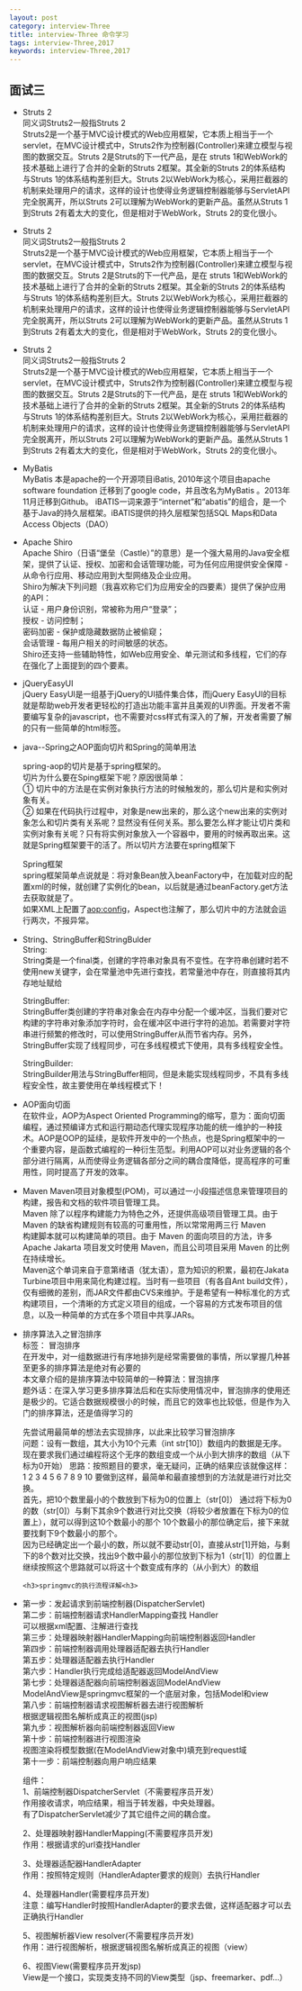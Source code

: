 ```yaml
---
layout: post
category: interview-Three 
title: interview-Three 命令学习 
tags: interview-Three,2017
keywords: interview-Three,2017
---
```

<h2>面试三</h2>
<ul>

<li><p>
	Struts 2<br/>
同义词Struts2一般指Struts 2<br/>
Struts2是一个基于MVC设计模式的Web应用框架，它本质上相当于一个servlet，在MVC设计模式中，Struts2作为控制器(Controller)来建立模型与视图的数据交互。Struts 2是Struts的下一代产品，是在 struts 1和WebWork的技术基础上进行了合并的全新的Struts 2框架。其全新的Struts 2的体系结构与Struts 1的体系结构差别巨大。Struts 2以WebWork为核心，采用拦截器的机制来处理用户的请求，这样的设计也使得业务逻辑控制器能够与ServletAPI完全脱离开，所以Struts 2可以理解为WebWork的更新产品。虽然从Struts 1到Struts 2有着太大的变化，但是相对于WebWork，Struts 2的变化很小。
</p></li>

<li><p>
	Struts 2<br/>
同义词Struts2一般指Struts 2<br/>
Struts2是一个基于MVC设计模式的Web应用框架，它本质上相当于一个servlet，在MVC设计模式中，Struts2作为控制器(Controller)来建立模型与视图的数据交互。Struts 2是Struts的下一代产品，是在 struts 1和WebWork的技术基础上进行了合并的全新的Struts 2框架。其全新的Struts 2的体系结构与Struts 1的体系结构差别巨大。Struts 2以WebWork为核心，采用拦截器的机制来处理用户的请求，这样的设计也使得业务逻辑控制器能够与ServletAPI完全脱离开，所以Struts 2可以理解为WebWork的更新产品。虽然从Struts 1到Struts 2有着太大的变化，但是相对于WebWork，Struts 2的变化很小。
</p></li>

<li><p>
	Struts 2<br/>
同义词Struts2一般指Struts 2<br/>
Struts2是一个基于MVC设计模式的Web应用框架，它本质上相当于一个servlet，在MVC设计模式中，Struts2作为控制器(Controller)来建立模型与视图的数据交互。Struts 2是Struts的下一代产品，是在 struts 1和WebWork的技术基础上进行了合并的全新的Struts 2框架。其全新的Struts 2的体系结构与Struts 1的体系结构差别巨大。Struts 2以WebWork为核心，采用拦截器的机制来处理用户的请求，这样的设计也使得业务逻辑控制器能够与ServletAPI完全脱离开，所以Struts 2可以理解为WebWork的更新产品。虽然从Struts 1到Struts 2有着太大的变化，但是相对于WebWork，Struts 2的变化很小。
</p></li>

<li><p>
	MyBatis<br/>
MyBatis 本是apache的一个开源项目iBatis, 2010年这个项目由apache software foundation 迁移到了google code，并且改名为MyBatis 。2013年11月迁移到Github。
iBATIS一词来源于“internet”和“abatis”的组合，是一个基于Java的持久层框架。iBATIS提供的持久层框架包括SQL Maps和Data Access Objects（DAO） 
</p></li>

<li><p>
	 Apache Shiro<br/>
Apache Shiro（日语“堡垒（Castle）”的意思）是一个强大易用的Java安全框架，提供了认证、授权、加密和会话管理功能，可为任何应用提供安全保障 - 从命令行应用、移动应用到大型网络及企业应用。<br/>
Shiro为解决下列问题（我喜欢称它们为应用安全的四要素）提供了保护应用的API：<br/>
认证 - 用户身份识别，常被称为用户“登录”；<br/>
授权 - 访问控制；<br/>
密码加密 - 保护或隐藏数据防止被偷窥；<br/>
会话管理 - 每用户相关的时间敏感的状态。<br/>
Shiro还支持一些辅助特性，如Web应用安全、单元测试和多线程，它们的存在强化了上面提到的四个要素。
</p></li>

<li><p>
	jQueryEasyUI<br/>
jQuery EasyUI是一组基于jQuery的UI插件集合体，而jQuery EasyUI的目标就是帮助web开发者更轻松的打造出功能丰富并且美观的UI界面。开发者不需要编写复杂的javascript，也不需要对css样式有深入的了解，开发者需要了解的只有一些简单的html标签。

</p></li>

<li><p>
	java--Spring之AOP面向切片和Spring的简单用法<br/>

spring-aop的切片是基于spring框架的。<br/>
切片为什么要在Sping框架下呢？原因很简单：<br/>
① 切片中的方法是在实例对象执行方法的时候触发的，那么切片是和实例对象有关。<br/>
② 如果在代码执行过程中，对象是new出来的，那么这个new出来的实例对象怎么和切片类有关系呢？显然没有任何关系。那么要怎么样才能让切片类和实例对象有关呢？只有将实例对象放入一个容器中，要用的时候再取出来。这就是Spring框架要干的活了。所以切片方法要在spring框架下

Spring框架<br/>
spring框架简单点说就是：将对象Bean放入beanFactory中，在加载对应的配置xml的时候，就创建了实例化的bean，以后就是通过beanFactory.get方法去获取就是了。<br/>
如果XML上配置了<aop:config>，Aspect也注解了，那么切片中的方法就会运行两次，不报异常。

</p></li>

<li><p>
String、StringBuffer和StringBulder<br/>
String:<br/>
        String类是一个final类，创建的字符串对象具有不变性。在字符串创建时若不使用new关键字，会在常量池中先进行查找，若常量池中存在，则直接将其内存地址赋给<br/>

StringBuffer:<br/>
         StringBuffer类创建的字符串对象会在内存中分配一个缓冲区，当我们要对它构建的字符串对象添加字符时，会在缓冲区中进行字符的追加。若需要对字符串进行频繁的修改时，可以使用StringBuffer从而节省内存。另外，StringBuffer实现了线程同步，可在多线程模式下使用，具有多线程安全性。<br/>

StringBuilder:<br/>
          StringBuilder用法与StringBuffer相同，但是未能实现线程同步，不具有多线程安全性，故主要使用在单线程模式下！
</p></li>

<li><p>
	AOP面向切面<br/>
在软件业，AOP为Aspect Oriented Programming的缩写，意为：面向切面编程，通过预编译方式和运行期动态代理实现程序功能的统一维护的一种技术。AOP是OOP的延续，是软件开发中的一个热点，也是Spring框架中的一个重要内容，是函数式编程的一种衍生范型。利用AOP可以对业务逻辑的各个部分进行隔离，从而使得业务逻辑各部分之间的耦合度降低，提高程序的可重用性，同时提高了开发的效率。 
</p></li>

<li><p>
	Maven
Maven项目对象模型(POM)，可以通过一小段描述信息来管理项目的构建，报告和文档的软件项目管理工具。<br/>
Maven 除了以程序构建能力为特色之外，还提供高级项目管理工具。由于 Maven 的缺省构建规则有较高的可重用性，所以常常用两三行 Maven <br/>构建脚本就可以构建简单的项目。由于 Maven 的面向项目的方法，许多 Apache Jakarta 项目发文时使用 Maven，而且公司项目采用 Maven 的比例在持续增长。<br/>
Maven这个单词来自于意第绪语（犹太语），意为知识的积累，最初在Jakata Turbine项目中用来简化构建过程。当时有一些项目（有各自Ant build文件），仅有细微的差别，而JAR文件都由CVS来维护。于是希望有一种标准化的方式构建项目，一个清晰的方式定义项目的组成，一个容易的方式发布项目的信息，以及一种简单的方式在多个项目中共享JARs。
</p></li>

<li><p>
	排序算法入之冒泡排序<br/>
标签： 冒泡排序<br/>
在开发中，对一组数据进行有序地排列是经常需要做的事情，所以掌握几种甚至更多的排序算法是绝对有必要的<br/>
本文章介绍的是排序算法中较简单的一种算法：冒泡排序<br/>
题外话：在深入学习更多排序算法后和在实际使用情况中，冒泡排序的使用还是极少的。它适合数据规模很小的时候，而且它的效率也比较低，但是作为入门的排序算法，还是值得学习的<br/>

先尝试用最简单的想法去实现排序，以此来比较学习冒泡排序<br/>
问题：设有一数组，其大小为10个元素（int   str[10]）数组内的数据是无序。现在要求我们通过编程将这个无序的数组变成一个从小到大排序的数组（从下标为0开始）
思路：按照题目的要求，毫无疑问，正确的结果应该就像这样： 1 2 3 4 5 6 7 8 9 10   要做到这样，最简单和最直接想到的方法就是进行对比交换。<br/>
首先，把10个数里最小的个数放到下标为0的位置上（str[0]）
通过将下标为0的数（str[0]）与剩下其余9个数进行对比交换（将较少者放置在下标为0的位置上），就可以得到这10个数最小的那个
10个数最小的那位确定后，接下来就要找剩下9个数最小的那个。<br/>
因为已经确定出一个最小的数，所以就不要动str[0]，直接从str[1]开始，与剩下的8个数对比交换，找出9个数中最小的那位放到下标为1（str[1]）的位置上
继续按照这个思路就可以将这十个数变成有序的（从小到大）的数组
</p></li>



</ui>


	<h3>springmvc的执行流程详解<h3>
<ui>
<li><p>
第一步：发起请求到前端控制器(DispatcherServlet)<br/>
第二步：前端控制器请求HandlerMapping查找 Handler<br/>
         可以根据xml配置、注解进行查找<br/>
第三步：处理器映射器HandlerMapping向前端控制器返回Handler<br/>
第四步：前端控制器调用处理器适配器去执行Handler<br/>
第五步：处理器适配器去执行Handler<br/>
第六步：Handler执行完成给适配器返回ModelAndView<br/>
第七步：处理器适配器向前端控制器返回ModelAndView<br/>
         ModelAndView是springmvc框架的一个底层对象，包括Model和view<br/>
第八步：前端控制器请求视图解析器去进行视图解析<br/>
         根据逻辑视图名解析成真正的视图(jsp)<br/>
第九步：视图解析器向前端控制器返回View<br/>
第十步：前端控制器进行视图渲染<br/>
         视图渲染将模型数据(在ModelAndView对象中)填充到request域<br/>
第十一步：前端控制器向用户响应结果<br/>
 
 
组件：<br/>
1、前端控制器DispatcherServlet（不需要程序员开发）<br/>
作用接收请求，响应结果，相当于转发器，中央处理器。<br/>
有了DispatcherServlet减少了其它组件之间的耦合度。<br/>
 
2、处理器映射器HandlerMapping(不需要程序员开发)<br/>
作用：根据请求的url查找Handler<br/>
 
 
3、处理器适配器HandlerAdapter<br/>
作用：按照特定规则（HandlerAdapter要求的规则）去执行Handler<br/>
 
4、处理器Handler(需要程序员开发)<br/>
注意：编写Handler时按照HandlerAdapter的要求去做，这样适配器才可以去正确执行Handler<br/>
 
5、视图解析器View resolver(不需要程序员开发)<br/>
作用：进行视图解析，根据逻辑视图名解析成真正的视图（view）<br/>
 
6、视图View(需要程序员开发jsp)<br/>
View是一个接口，实现类支持不同的View类型（jsp、freemarker、pdf...）
</p></li>
</ui>